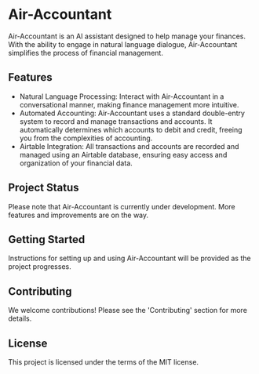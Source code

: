 # Air-Accountant

Air-Accountant is an AI assistant designed to help manage your finances. With the ability to engage in natural language dialogue, Air-Accountant simplifies the process of financial management.

## Features

- Natural Language Processing: Interact with Air-Accountant in a conversational manner, making finance management more intuitive.
- Automated Accounting: Air-Accountant uses a standard double-entry system to record and manage transactions and accounts. It automatically determines which accounts to debit and credit, freeing you from the complexities of accounting.
- Airtable Integration: All transactions and accounts are recorded and managed using an Airtable database, ensuring easy access and organization of your financial data.

## Project Status
Please note that Air-Accountant is currently under development. More features and improvements are on the way.

## Getting Started
Instructions for setting up and using Air-Accountant will be provided as the project progresses.

## Contributing
We welcome contributions! Please see the 'Contributing' section for more details.

## License
This project is licensed under the terms of the MIT license.
